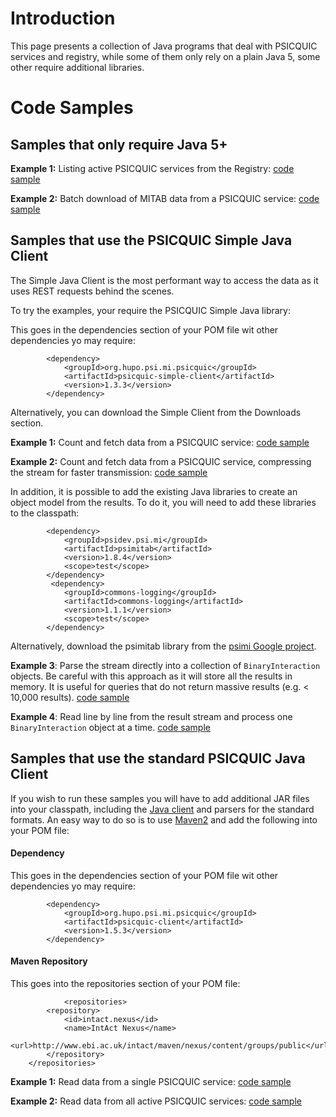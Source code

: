 # Introduction #

This page presents a collection of Java programs that deal with PSICQUIC services and registry, while some of them only rely on a plain Java 5, some other require additional libraries.

# Code Samples #

## Samples that only require Java 5+ ##

**Example 1:** Listing active PSICQUIC services from the Registry: [code sample](http://code.google.com/p/intact/source/browse/repo/site/trunk/intact-kickstart/src/main/java/uk/ac/ebi/intact/kickstart/psicquic/QueryRegistry.java)

**Example 2:** Batch download of MITAB data from a PSICQUIC service: [code sample](http://code.google.com/p/intact/source/browse/repo/site/trunk/intact-kickstart/src/main/java/uk/ac/ebi/intact/kickstart/psicquic/DownloadBatchMITAB.java)


## Samples that use the PSICQUIC Simple Java Client ##

The Simple Java Client is the most performant way to access the data as it uses REST requests behind the scenes.

To try the examples, your require the PSICQUIC Simple Java library:

This goes in the dependencies section of your POM file wit other dependencies yo may require:
```
        <dependency>
            <groupId>org.hupo.psi.mi.psicquic</groupId>
            <artifactId>psicquic-simple-client</artifactId>
            <version>1.3.3</version>
        </dependency>
```

Alternatively, you can download the Simple Client from the Downloads section.

**Example 1:** Count and fetch data from a PSICQUIC service: [code sample](http://code.google.com/p/psicquic/source/browse/trunk/psicquic-simple-client/src/example/java/org/hupo/psi/mi/psicquic/wsclient/PsicquicSimpleExample.java)

**Example 2:** Count and fetch data from a PSICQUIC service, compressing the stream for faster transmission: [code sample](http://code.google.com/p/psicquic/source/browse/trunk/psicquic-simple-client/src/example/java/org/hupo/psi/mi/psicquic/wsclient/PsicquicSimpleExampleCompression.java)

In addition, it is possible to add the existing Java libraries to create an object model from the results. To do it, you will need to add these libraries to the classpath:

```
        <dependency>
            <groupId>psidev.psi.mi</groupId>
            <artifactId>psimitab</artifactId>
            <version>1.8.4</version>
            <scope>test</scope>
        </dependency>
         <dependency>
            <groupId>commons-logging</groupId>
            <artifactId>commons-logging</artifactId>
            <version>1.1.1</version>
            <scope>test</scope>
        </dependency>
```

Alternatively, download the psimitab library from the [psimi Google project](http://code.google.com/p/psimi/downloads/list).

**Example 3**: Parse the stream directly into a collection of `BinaryInteraction` objects. Be careful with this approach as it will store all the results in memory. It is useful for queries that do not return massive results (e.g. < 10,000 results).  [code sample](http://code.google.com/p/psicquic/source/browse/trunk/psicquic-simple-client/src/example/java/org/hupo/psi/mi/psicquic/wsclient/PsicquicSimpleMitabExample.java)

**Example 4**: Read line by line from the result stream and process one `BinaryInteraction` object at a time. [code sample](http://code.google.com/p/psicquic/source/browse/trunk/psicquic-simple-client/src/example/java/org/hupo/psi/mi/psicquic/wsclient/PsicquicSimpleMitabIterationExample.java)

## Samples that use the standard PSICQUIC Java Client ##

If you wish to run these samples you will have to add additional JAR files into your classpath, including the [Java client](JavaClient.md) and parsers for the standard formats. An easy way to do so is to use [Maven2](http://maven.apache.org/) and add the following into your POM file:

#### Dependency ####

This goes in the dependencies section of your POM file wit other dependencies yo may require:
```
        <dependency>
            <groupId>org.hupo.psi.mi.psicquic</groupId>
            <artifactId>psicquic-client</artifactId>
            <version>1.5.3</version>
        </dependency>
```

#### Maven Repository ####

This goes into the repositories section of your POM file:
```
            <repositories>
        <repository>
            <id>intact.nexus</id>
            <name>IntAct Nexus</name>
            <url>http://www.ebi.ac.uk/intact/maven/nexus/content/groups/public</url>
        </repository>
    </repositories>
```

**Example 1:** Read data from a single PSICQUIC service: [code sample](http://code.google.com/p/intact/source/browse/repo/site/trunk/intact-kickstart/src/main/java/uk/ac/ebi/intact/kickstart/psicquic/QuerySinglePsicquic.java)

**Example 2:** Read data from all active PSICQUIC services: [code sample](http://code.google.com/p/intact/source/browse/repo/site/trunk/intact-kickstart/src/main/java/uk/ac/ebi/intact/kickstart/psicquic/QueryMultiplePsicquic.java)